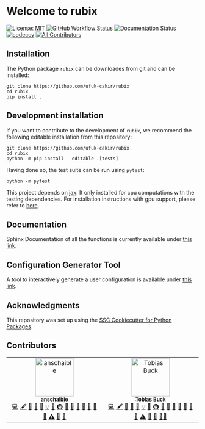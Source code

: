 # Welcome to rubix

[![License: MIT](https://img.shields.io/badge/License-MIT-yellow.svg)](https://opensource.org/licenses/MIT)
[![GitHub Workflow Status](https://img.shields.io/github/actions/workflow/status/ufuk-cakir/rubix/ci.yml?branch=main)](https://github.com/ufuk-cakir/rubix/actions/workflows/ci.yml)
[![Documentation Status](https://readthedocs.org/projects/rubix/badge/)](https://rubix.readthedocs.io/)
[![codecov](https://codecov.io/gh/ufuk-cakir/rubix/branch/main/graph/badge.svg)](https://codecov.io/gh/ufuk-cakir/rubix)
[![All Contributors](https://img.shields.io/github/all-contributors/ufuk-cakir/rubix?color=ee8449&style=flat-square)](#contributors)

## Installation

The Python package `rubix` can be downloades from git and can be installed:

```
git clone https://github.com/ufuk-cakir/rubix
cd rubix
pip install .
```

## Development installation

If you want to contribute to the development of `rubix`, we recommend
the following editable installation from this repository:

```
git clone https://github.com/ufuk-cakir/rubix
cd rubix
python -m pip install --editable .[tests]
```

Having done so, the test suite can be run using `pytest`:

```
python -m pytest
```

This project depends on [jax](https://github.com/google/jax). It only installed for cpu computations with the testing dependencies. For installation instructions with gpu support,
please refer to [here](https://github.com/google/jax?tab=readme-ov-file#installation).


## Documentation
Sphinx Documentation of all the functions is currently available under [this link](https://astro-rubix.web.app/).

## Configuration Generator Tool
A tool to interactively generate a user configuration is available under [this link](https://cakir-ufuk.de/docs/getting-started/configuration/).

## Acknowledgments

This repository was set up using the [SSC Cookiecutter for Python Packages](https://github.com/ssciwr/cookiecutter-python-package).


## Contributors

<!-- ALL-CONTRIBUTORS-LIST:START - Do not remove or modify this section -->
<!-- prettier-ignore-start -->
<!-- markdownlint-disable -->
<table>
  <tbody>
    <tr>
      <td align="center" valign="top" width="14.28%"><a href="https://github.com/anschaible"><img src="https://avatars.githubusercontent.com/u/131476730?v=4?s=100" width="100px;" alt="anschaible"/><br /><sub><b>anschaible</b></sub></a><br /><a href="#code-anschaible" title="Code">💻</a> <a href="#content-anschaible" title="Content">🖋</a> <a href="#data-anschaible" title="Data">🔣</a> <a href="#doc-anschaible" title="Documentation">📖</a> <a href="#design-anschaible" title="Design">🎨</a> <a href="#example-anschaible" title="Examples">💡</a> <a href="#ideas-anschaible" title="Ideas, Planning, & Feedback">🤔</a> <a href="#infra-anschaible" title="Infrastructure (Hosting, Build-Tools, etc)">🚇</a> <a href="#maintenance-anschaible" title="Maintenance">🚧</a> <a href="#plugin-anschaible" title="Plugin/utility libraries">🔌</a> <a href="#projectManagement-anschaible" title="Project Management">📆</a> <a href="#question-anschaible" title="Answering Questions">💬</a> <a href="#research-anschaible" title="Research">🔬</a> <a href="#review-anschaible" title="Reviewed Pull Requests">👀</a> <a href="#tool-anschaible" title="Tools">🔧</a> <a href="#test-anschaible" title="Tests">⚠️</a> <a href="#talk-anschaible" title="Talks">📢</a> <a href="#userTesting-anschaible" title="User Testing">📓</a></td>
      <td align="center" valign="top" width="14.28%"><a href="https://tobibu.github.io"><img src="https://avatars.githubusercontent.com/u/7574273?v=4?s=100" width="100px;" alt="Tobias Buck"/><br /><sub><b>Tobias Buck</b></sub></a><br /><a href="#code-TobiBu" title="Code">💻</a> <a href="#content-TobiBu" title="Content">🖋</a> <a href="#data-TobiBu" title="Data">🔣</a> <a href="#doc-TobiBu" title="Documentation">📖</a> <a href="#design-TobiBu" title="Design">🎨</a> <a href="#example-TobiBu" title="Examples">💡</a> <a href="#ideas-TobiBu" title="Ideas, Planning, & Feedback">🤔</a> <a href="#infra-TobiBu" title="Infrastructure (Hosting, Build-Tools, etc)">🚇</a> <a href="#maintenance-TobiBu" title="Maintenance">🚧</a> <a href="#plugin-TobiBu" title="Plugin/utility libraries">🔌</a> <a href="#projectManagement-TobiBu" title="Project Management">📆</a> <a href="#question-TobiBu" title="Answering Questions">💬</a> <a href="#research-TobiBu" title="Research">🔬</a> <a href="#review-TobiBu" title="Reviewed Pull Requests">👀</a> <a href="#tool-TobiBu" title="Tools">🔧</a> <a href="#test-TobiBu" title="Tests">⚠️</a> <a href="#talk-TobiBu" title="Talks">📢</a> <a href="#userTesting-TobiBu" title="User Testing">📓</a> <a href="#mentoring-TobiBu" title="Mentoring">🧑‍🏫</a></td>
    </tr>
  </tbody>
</table>

<!-- markdownlint-restore -->
<!-- prettier-ignore-end -->

<!-- ALL-CONTRIBUTORS-LIST:END -->
